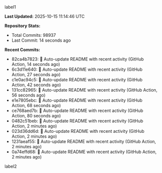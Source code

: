 
label1 
<!-- ACTIVITY_START -->
**Last Updated:** 2025-10-15 11:14:46 UTC

**Repository Stats:**
- Total Commits: 98937
- Last Commit: 14 seconds ago

**Recent Commits:**
- 82ca4b7823: 🤖 Auto-update README with recent activity (GitHub Action, 14 seconds ago)
- 6c3d11e640: 🤖 Auto-update README with recent activity (GitHub Action, 27 seconds ago)
- c1e0ac94c5: 🤖 Auto-update README with recent activity (GitHub Action, 42 seconds ago)
- 131cc82965: 🤖 Auto-update README with recent activity (GitHub Action, 56 seconds ago)
- e1e7805ebc: 🤖 Auto-update README with recent activity (GitHub Action, 68 seconds ago)
- ce768aed7b: 🤖 Auto-update README with recent activity (GitHub Action, 80 seconds ago)
- 0482c51beb: 🤖 Auto-update README with recent activity (GitHub Action, 2 minutes ago)
- 023d36dd6d: 🤖 Auto-update README with recent activity (GitHub Action, 2 minutes ago)
- 1231aeaf55: 🤖 Auto-update README with recent activity (GitHub Action, 2 minutes ago)
- 0a74effd68: 🤖 Auto-update README with recent activity (GitHub Action, 2 minutes ago)
<!-- ACTIVITY_END -->

label2

